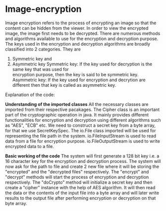 # Image-encryption
Image encryption refers to the process of encrypting an image so that the content can be hidden from the viewer. In order to view the encrypted image, the image first needs to be decrypted.
There are numerous methods and algorithms available to use for the encryption and decryption purpose. 
The keys used in the encryption and decryption algorithms are broadly classified into 2 categories. They are
  1) Symmetric key and
  2) Asymmetric key
Symmetric key:
  If the key used for decryption is the same key that was used for         
  encryption purpose, then the key is said to be symmetric key.
Asymmetric key:
  If the key used for encryption and decrytion are different then that key 
  is called as asymmetric key.


Explanation of the code:

**Understanding of the imported classes**
All the necessary classes are imported from their respective pacakages.
The Cipher class is an important part of the cryptographic operation in java. It mainly provides different functionalities for encryption and decryption using different algorithms such as "AES", "ECB" etc.
We need to construct a secret key from a byte array, for that we use SecretKeySpec.
The io.File class imported will be used for representing the file path in the system.
io.FileInputStream is used to read data from a file for encryption purpose.
io.FileOutputStream is used to write encrypted data to a file.

**Basic working of the code**
The system will first generate a 128 bit key i.e. a 16 character key for the encryption and decryption process.
The system will now ask for the path to file and create 2 new file where it will be storing the "encrypted" and the "decrypted files" respectively.
The "encrypt" and "decrypt" methods will start the process of encryption and decryption respectively. 
The "doCrypto" method will initialize a secret key and then create a "cipher" instance with the help of AES algorithm. It will then read the data or the contents of the input file into a byte array and will later write results to the output file after performing encryption or decryption on that byte array.
